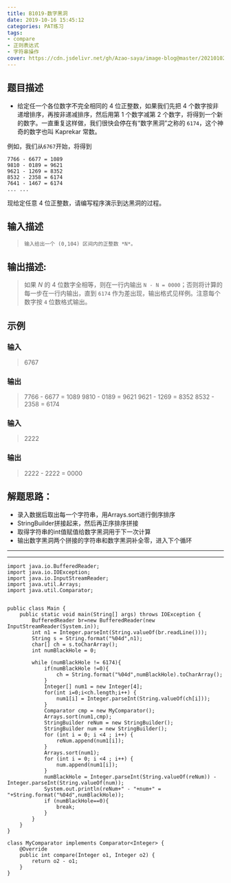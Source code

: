 ```yaml
---
title: B1019-数字黑洞
date: 2019-10-16 15:45:12 
categories: PAT练习
tags:
- compare
- 正则表达式
- 字符串操作
cover: https://cdn.jsdelivr.net/gh/Azao-saya/image-blog@master/20210102/QQ图片20200131234133.3wh4kqrq5s20.jpg
---
```


## 题目描述 <!--more-->

-  给定任一个各位数字不完全相同的 4 位正整数，如果我们先把 4 个数字按非递增排序，再按非递减排序，然后用第 1 个数字减第 2 个数字，将得到一个新的数字。一直重复这样做，我们很快会停在有“数字黑洞”之称的 `6174`，这个神奇的数字也叫 Kaprekar 常数。

  例如，我们从`6767`开始，将得到

  ```
  7766 - 6677 = 1089
  9810 - 0189 = 9621
  9621 - 1269 = 8352
  8532 - 2358 = 6174
  7641 - 1467 = 6174
  ... ...
  ```

  现给定任意 4 位正整数，请编写程序演示到达黑洞的过程。

## 输入描述

>     输入给出一个 (0,104) 区间内的正整数 *N*。  

## 输出描述:

>   如果 *N* 的 4 位数字全相等，则在一行内输出 `N - N = 0000`；否则将计算的每一步在一行内输出，直到 `6174` 作为差出现，输出格式见样例。注意每个数字按 `4` 位数格式输出。 

## 示例

### 输入

> 6767

### 输出

> 7766 - 6677 = 1089
> 9810 - 0189 = 9621
> 9621 - 1269 = 8352
> 8532 - 2358 = 6174



### 输入

> 2222

### 输出

> 2222 - 2222 = 0000

## 解题思路：

-  录入数据后取出每一个字符串，用Arrays.sort进行倒序排序
-  StringBuilder拼接起来，然后再正序排序拼接
-  取得字符串的int值赋值给数字黑洞用于下一次计算
-  输出数字黑洞两个拼接的字符串和数字黑洞补全零，进入下个循环

-----

-----

```
import java.io.BufferedReader;
import java.io.IOException;
import java.io.InputStreamReader;
import java.util.Arrays;
import java.util.Comparator;


public class Main {
    public static void main(String[] args) throws IOException {
        BufferedReader br=new BufferedReader(new InputStreamReader(System.in));
        int n1 = Integer.parseInt(String.valueOf(br.readLine()));
        String s = String.format("%04d",n1);
        char[] ch = s.toCharArray();
        int numBlackHole = 0;

        while (numBlackHole != 6174){
            if(numBlackHole !=0){
                ch = String.format("%04d",numBlackHole).toCharArray();
            }
            Integer[] num1 = new Integer[4];
            for(int i=0;i<ch.length;i++) {
                num1[i] = Integer.parseInt(String.valueOf(ch[i]));
            }
            Comparator cmp = new MyComparator();
            Arrays.sort(num1,cmp);
            StringBuilder reNum = new StringBuilder();
            StringBuilder num = new StringBuilder();
            for (int i = 0; i <4 ; i++) {
                reNum.append(num1[i]);
            }
            Arrays.sort(num1);
            for (int i = 0; i <4 ; i++) {
                num.append(num1[i]);
            }
            numBlackHole = Integer.parseInt(String.valueOf(reNum)) - Integer.parseInt(String.valueOf(num));
            System.out.println(reNum+" - "+num+" = "+String.format("%04d",numBlackHole));
            if (numBlackHole==0){
                break;
            }
        }
    }
}

class MyComparator implements Comparator<Integer> {
    @Override
    public int compare(Integer o1, Integer o2) {
        return o2 - o1;
    }
}
```

